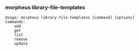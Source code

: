 ### morpheus library-file-templates

```
Usage: morpheus library-file-templates [command] [options]
Commands:
	add
	get
	list
	remove
	update
```
